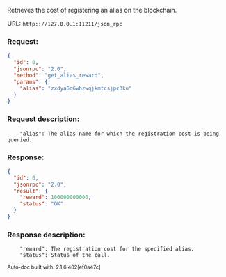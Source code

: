 Retrieves the cost of registering an alias on the blockchain.

URL: ```http:://127.0.0.1:11211/json_rpc```
### Request: 
```json
{
  "id": 0,
  "jsonrpc": "2.0",
  "method": "get_alias_reward",
  "params": {
    "alias": "zxdya6q6whzwqjkmtcsjpc3ku"
  }
}
```
### Request description: 
```
    "alias": The alias name for which the registration cost is being queried.

```
### Response: 
```json
{
  "id": 0,
  "jsonrpc": "2.0",
  "result": {
    "reward": 100000000000,
    "status": "OK"
  }
}
```
### Response description: 
```
    "reward": The registration cost for the specified alias.
    "status": Status of the call.

```
<sub>Auto-doc built with: 2.1.6.402[ef0a47c]</sub>